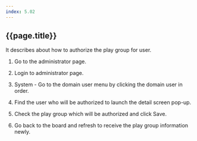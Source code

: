 ```yaml
---
index: 5.02
---
```

## {{page.title}}
It describes about how to authorize the play group for user.

1. Go to the administrator page.

1. Login to administrator page.

1. System - Go to the domain user menu by clicking the domain user in order.

1. Find the user who will be authorized to launch the detail screen pop-up.

1. Check the play group which will be authorized and click Save.

1. Go back to the board and refresh to receive the play group information newly.
